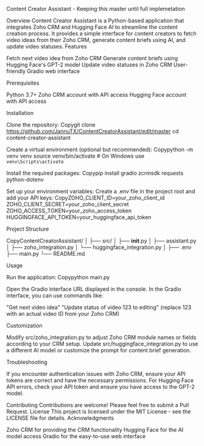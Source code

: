 Content Creator Assistant - Keeping this master until full implemetation



Overview
Content Creator Assistant is a Python-based application that integrates Zoho CRM and Hugging Face AI to streamline the content creation process. It provides a simple interface for content creators to fetch video ideas from their Zoho CRM, generate content briefs using AI, and update video statuses.
Features

Fetch next video idea from Zoho CRM
Generate content briefs using Hugging Face's GPT-2 model
Update video statuses in Zoho CRM
User-friendly Gradio web interface

Prerequisites

Python 3.7+
Zoho CRM account with API access
Hugging Face account with API access

Installation

Clone the repository:
Copygit clone https://github.com/JannuTX/ContentCreatorAssistant/edit/master
cd content-creator-assistant

Create a virtual environment (optional but recommended):
Copypython -m venv venv
source venv/bin/activate  # On Windows use `venv\Scripts\activate`

Install the required packages:
Copypip install gradio zcrmsdk requests python-dotenv

Set up your environment variables:
Create a .env file in the project root and add your API keys:
CopyZOHO_CLIENT_ID=your_zoho_client_id
ZOHO_CLIENT_SECRET=your_zoho_client_secret
ZOHO_ACCESS_TOKEN=your_zoho_access_token
HUGGINGFACE_API_TOKEN=your_huggingface_api_token


Project Structure





CopyContentCreatorAssistant/
│
├── src/
│   ├── __init__.py
│   ├── assistant.py
│   ├── zoho_integration.py
│   └── huggingface_integration.py
│
├── .env
├── main.py
└── README.md




Usage

Run the application:
Copypython main.py

Open the Gradio interface URL displayed in the console.
In the Gradio interface, you can use commands like:

"Get next video idea"
"Update status of video 123 to editing" (replace 123 with an actual video ID from your Zoho CRM)



Customization

Modify src/zoho_integration.py to adjust Zoho CRM module names or fields according to your CRM setup.
Update src/huggingface_integration.py to use a different AI model or customize the prompt for content brief generation.

Troubleshooting

If you encounter authentication issues with Zoho CRM, ensure your API tokens are correct and have the necessary permissions.
For Hugging Face API errors, check your API token and ensure you have access to the GPT-2 model.

Contributing
Contributions are welcome! Please feel free to submit a Pull Request.
License
This project is licensed under the MIT License - see the LICENSE file for details.
Acknowledgments

Zoho CRM for providing the CRM functionality
Hugging Face for the AI model access
Gradio for the easy-to-use web interface
